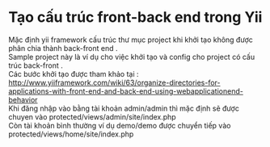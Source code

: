 <h1> Tạo cấu trúc front-back end trong Yii  </h1>

Mặc định yii framework cấu trúc thư mục project khi khởi tạo không được phân chia thành back-front end . <br />
Sample project này là ví dụ cho việc khởi tạo và config cho project có cấu trúc back-front . <br />
Các bước khởi tạo được tham khảo tại : <br />
http://www.yiiframework.com/wiki/63/organize-directories-for-applications-with-front-end-and-back-end-using-webapplicationend-behavior <br />
Khi đăng nhập vào bằng tài khoản admin/admin thì mặc định sẽ được chuyen vào protected/views/admin/site/index.php <br />
Còn tài khoản bình thường ví dụ demo/demo được chuyển tiếp vào <br />
protected/views/home/site/index.php  <br />